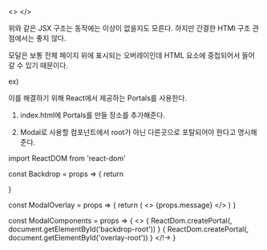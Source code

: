 <>
    <ModalComponent />
    <EtcComponent />
</>

위와 같은 JSX 구조는 동작에는 이상이 없을지도 모른다.
하지만 간결한 HTMl 구조 관점에서는 좋지 않다.

모달은 보통 전체 페이지 위에 표시되는 오버레이인데 HTML 요소에 중첩되어서 들어갈 수 있기 때문이다.

ex)
<body>
    <!-- React 구조가 시작되는 root 태그 -->
    <div id="root">
        <div>
            <div>
                <div>
                    <ModalComponent />
                </div>
            </div>
        </div>
    </div>
</body>

이를 해결하기 위해 React에서 제공하는 Portals를 사용한다.

1. index.html에 Portals를 만들 장소를 추가해준다.

<!-- Modal 배경 컴포넌트가 바라볼 장소 -->
<div id="backdrop-root"></div>
<!-- Modal 컴포넌트가 바라볼 장소 -->
<div id="overlay-root"></div>

<!-- React 구조가 시작되는 root 태그 -->
<div id="root"></div>

2. Modal로 사용할 컴포넌트에서 root가 아닌 다른곳으로 포탈되어야 한다고 명시해준다.

<!-- 브라우저와 리액트를 이어주는 어댑터 역할 -->
import ReactDOM from 'react-dom'

const Backdrop = props => {
    return <div className="backdrop" />
}

const ModalOverlay = props => {
    return (
        <>
            {props.message}
        </>
    )
}

const ModalComponents = props => {
    <>
        <!-- createPortal 메소드는 2개의 arguments를 받는다 -->
        <!-- 첫번째 : 리액트 노드 -->
        <!-- 두번째 : 해당 요소가 렌더링되어야 하는 DOM의 컨테이너를 가르키는 포인터(아이디를 직접 입력하면 안됨) -->
        {
            ReactDom.createPortal(<Backdrop />, document.getElementById('backdrop-root'))
        }
              {
            ReactDom.createPortal(<ModalOverlay message="props도 전달가능" />, document.getElementById('overlay-root'))
        }
    </!->
}